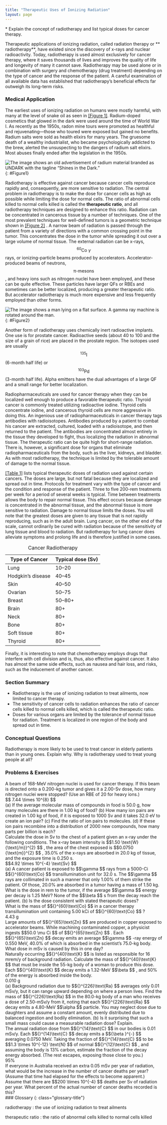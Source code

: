 ```yaml
---
title: "Therapeutic Uses of Ionizing Radiation"
layout: page
---
```


<div class="abstract" markdown="1">
* Explain the concept of radiotherapy and list typical doses for cancer therapy.
</div>

Therapeutic applications of ionizing radiation, called radiation therapy or **
radiotherapy**, have existed since the discovery of x-rays and nuclear
radioactivity. Today, radiotherapy is used almost exclusively for cancer
therapy, where it saves thousands of lives and improves the quality of life and
longevity of many it cannot save. Radiotherapy may be used alone or in
combination with surgery and chemotherapy (drug treatment) depending on the type
of cancer and the response of the patient. A careful examination of all
available data has established that radiotherapy’s beneficial effects far
outweigh its long-term risks.

### Medical Application

The earliest uses of ionizing radiation on humans were mostly harmful, with many
at the level of snake oil as seen in [[Figure 1]](#Figure1). Radium-doped
cosmetics that glowed in the dark were used around the time of World War I. As
recently as the 1950s, radon mine tours were promoted as healthful and
rejuvenating—those who toured were exposed but gained no benefits. Radium salts
were sold as health elixirs for many years. The gruesome death of a wealthy
industrialist, who became psychologically addicted to the brew, alerted the
unsuspecting to the dangers of radium salt elixirs. Most abuses finally ended
after the legislation in the 1950s.

![The image shows an old advertisement of radium material branded as UNDARK with the tagline &#x201C;Shines in the Dark.&#x201D;](../resources/Figure_33_03_01a.jpg "The properties of radiation were once touted for far more than its modern use in cancer therapy. Until 1932, radium was advertised for a variety of uses, often with tragic results. (credit: Struthious Bandersnatch.)")
{: #Figure1}

Radiotherapy is effective against cancer because cancer cells reproduce rapidly
and, consequently, are more sensitive to radiation. The central problem in
radiotherapy is to make the dose for cancer cells as high as possible while
limiting the dose for normal cells. The ratio of abnormal cells killed to normal
cells killed is called the **therapeutic ratio**, and all radiotherapy
techniques are designed to enhance this ratio. Radiation can be concentrated in
cancerous tissue by a number of techniques. One of the most prevalent techniques
for well-defined tumors is a geometric technique shown in [[Figure 2]](#Figure2)
. A narrow beam of radiation is passed through the patient from a variety of
directions with a common crossing point in the tumor. This concentrates the dose
in the tumor while spreading it out over a large volume of normal tissue. The
external radiation can be x-rays, $${}^{60}\text{Co }\gamma $$ rays, or
ionizing-particle beams produced by accelerators. Accelerator-produced beams of
neutrons, $$\text{π-mesons} $$ , and heavy ions such as nitrogen nuclei have
been employed, and these can be quite effective. These particles have larger QFs
or RBEs and sometimes can be better localized, producing a greater therapeutic
ratio. But accelerator radiotherapy is much more expensive and less frequently
employed than other forms.

![The image shows a man lying on a flat surface. A gamma ray machine is rotated around the man.](../resources/Figure_33_03_02a.jpg "The 60Co source of \( \gamma \);-radiation is rotated around the patient so that the common crossing point is in the tumor, concentrating the dose there. This geometric technique works for well-defined tumors.")
{: #Figure2}

Another form of radiotherapy uses chemically inert radioactive implants. One use
is for prostate cancer. Radioactive seeds (about 40 to 100 and the size of a
grain of rice) are placed in the prostate region. The isotopes used are usually
$${}^{135}\text{I} $$
(6-month half life) or $${}^{103}\text{Pd} $$
(3-month half life). Alpha emitters have the dual advantages of a large QF and a
small range for better localization.

Radiopharmaceuticals are used for cancer therapy when they can be localized well
enough to produce a favorable therapeutic ratio. Thyroid cancer is commonly
treated utilizing radioactive iodine. Thyroid cells concentrate iodine, and
cancerous thyroid cells are more aggressive in doing this. An ingenious use of
radiopharmaceuticals in cancer therapy tags antibodies with radioisotopes.
Antibodies produced by a patient to combat his cancer are extracted, cultured,
loaded with a radioisotope, and then returned to the patient. The antibodies are
concentrated almost entirely in the tissue they developed to fight, thus
localizing the radiation in abnormal tissue. The therapeutic ratio can be quite
high for short-range radiation. There is, however, a significant dose for organs
that eliminate radiopharmaceuticals from the body, such as the liver, kidneys,
and bladder. As with most radiotherapy, the technique is limited by the
tolerable amount of damage to the normal tissue.

[[Table 1]](#Table1) lists typical therapeutic doses of radiation used against
certain cancers. The doses are large, but not fatal because they are localized
and spread out in time. Protocols for treatment vary with the type of cancer and
the condition and response of the patient. Three to five 200-rem treatments per
week for a period of several weeks is typical. Time between treatments allows
the body to repair normal tissue. This effect occurs because damage is
concentrated in the abnormal tissue, and the abnormal tissue is more sensitive
to radiation. Damage to normal tissue limits the doses. You will note that the
greatest doses are given to any tissue that is not rapidly reproducing, such as
in the adult brain. Lung cancer, on the other end of the scale, cannot
ordinarily be cured with radiation because of the sensitivity of lung tissue and
blood to radiation. But radiotherapy for lung cancer does alleviate symptoms and
prolong life and is therefore justified in some cases.

<table id="Table1" summary="This table has two columns. The left column lists the type of cancer and the right column lists the typical dose of radiation administered for each type of cancer."><caption><span class="title">Cancer Radiotherapy</span></caption><thead><tr>
                        <th>
                            <strong>Type of Cancer</strong>
                        </th>
                        <th>
                            <strong>Typical dose (Sv)</strong>
                        </th>
                    </tr></thead><tbody><tr>
                        <td>Lung</td>
                        <td>10–20</td>
                    </tr><tr>
                        <td>Hodgkin’s disease</td>
                        <td>40–45</td>
                    </tr><tr>
                        <td>Skin</td>
                        <td>40–50</td>
                    </tr><tr>
                        <td>Ovarian</td>
                        <td>50–75</td>
                    </tr><tr>
                        <td>Breast</td>
                        <td>50–80+</td>
                    </tr><tr>
                        <td>Brain</td>
                        <td>80+</td>
                    </tr><tr>
<td>Neck</td>
<td>80+</td>
</tr><tr>
<td>Bone</td>
<td>80+</td>
</tr><tr>
<td>Soft tissue</td>
<td>80+</td>
</tr><tr>
<td>Thyroid</td>
<td>80+</td>
</tr></tbody></table>

Finally, it is interesting to note that chemotherapy employs drugs that
interfere with cell division and is, thus, also effective against cancer. It
also has almost the same side effects, such as nausea and hair loss, and risks,
such as the inducement of another cancer.

### Section Summary

* Radiotherapy is the use of ionizing radiation to treat ailments, now limited
  to cancer therapy.
* The sensitivity of cancer cells to radiation enhances the ratio of cancer
  cells killed to normal cells killed, which is called the therapeutic ratio.
* Doses for various organs are limited by the tolerance of normal tissue for
  radiation. Treatment is localized in one region of the body and spread out in
  time.

### Conceptual Questions

<div class="exercise" data-element-type="conceptual-questions">
<div class="problem" markdown="1">
Radiotherapy is more likely to be used to treat cancer in elderly patients than in young ones. Explain why. Why is radiotherapy used to treat young people at all?
</div>
</div>

### Problems &amp; Exercises

<div class="exercise" data-element-type="problems-exercises">
<div class="problem" markdown="1">
A beam of 168-MeV nitrogen nuclei is used for cancer therapy. If this beam is directed onto a 0.200-kg tumor and gives it a 2.00-Sv dose, how many nitrogen nuclei were stopped? (Use an RBE of 20 for heavy ions.)
</div>
<div class="solution" data-element-type="problems-exercises" markdown="1">
 $$ 7.44 \times 10^{8}  $$
</div>
</div>

<div class="exercise" data-element-type="problems-exercises">
<div class="problem" markdown="1">
(a) If the average molecular mass of compounds in food is 50.0 g, how many molecules are there in 1.00 kg of food? (b) How many ion pairs are created in 1.00 kg of food, if it is exposed to 1000 Sv and it takes 32.0 eV to create an ion pair? (c) Find the ratio of ion pairs to molecules. (d) If these ion pairs recombine into a distribution of 2000 new compounds, how many parts per billion is each?
</div>
</div>

<div class="exercise" data-element-type="problems-exercises">
<div class="problem" markdown="1">
Calculate the dose in Sv to the chest of a patient given an x-ray under the following conditions. The x-ray beam intensity is  $$1.50 \text{W}{\text{/m}}^{2} $$ ,
 the area of the chest exposed is  $$0.0750 {\text{m}}^{2} $$ ,
 35.0% of the x-rays are absorbed in 20.0 kg of tissue, and the exposure time is 0.250 s.

</div>
<div class="solution" data-element-type="problems-exercises" markdown="1">
 $$4.92 \times 10^{-4}  \text{Sv} $$
</div>
</div>

<div class="exercise" data-element-type="problems-exercises">
<div class="problem" markdown="1">
(a) A cancer patient is exposed to  $$\gamma  $$
 rays from a 5000-Ci  $${}^{60}\text{Co} $$
 transillumination unit for 32.0 s. The  $$\gamma  $$
 rays are collimated in such a manner that only 1.00% of them strike the patient. Of those, 20.0% are absorbed in a tumor having a mass of 1.50 kg. What is the dose in rem to the tumor, if the average  $$\gamma  $$
 energy per decay is 1.25 MeV? None of the  $$\beta  $$
 s from the decay reach the patient. (b) Is the dose consistent with stated therapeutic doses?

</div>
</div>

<div class="exercise" data-element-type="problems-exercises">
<div class="problem" markdown="1">
What is the mass of  $${}^{60}\text{Co} $$
 in a cancer therapy transillumination unit containing 5.00 kCi of  $${}^{60}\text{Co} $$ ?

</div>
<div class="solution" data-element-type="problems-exercises" markdown="1">
4.43 g

</div>
</div>

<div class="exercise" data-element-type="problems-exercises">
<div class="problem" markdown="1">
Large amounts of  $${}^{65}\text{Zn} $$
 are produced in copper exposed to accelerator beams. While machining contaminated copper, a physicist ingests  $$50.0 \mu Ci $$
 of  $${}^{65}\text{Zn} $$ .
 Each  $${}^{65}\text{Zn} $$
 decay emits an average  $$\gamma  $$
-ray energy of 0.550 MeV, 40.0% of which is absorbed in the scientist’s 75.0-kg body. What dose in mSv is caused by this in one day?

</div>
</div>

<div class="exercise" data-element-type="problems-exercises">
<div class="problem" markdown="1">
Naturally occurring  $${}^{40}\text{K} $$
 is listed as responsible for 16 mrem/y of background radiation. Calculate the mass of  $${}^{40}\text{K} $$
 that must be inside the 55-kg body of a woman to produce this dose. Each  $${}^{40}\text{K} $$
 decay emits a 1.32-MeV  $$\beta  $$ ,
 and 50% of the energy is absorbed inside the body.

</div>
<div class="solution" data-element-type="problems-exercises" markdown="1">
0.010 g

</div>
</div>

<div class="exercise" data-element-type="problems-exercises">
<div class="problem" markdown="1">
(a) Background radiation due to  $${}^{226}\text{Ra} $$
 averages only 0.01 mSv/y, but it can range upward depending on where a person lives. Find the mass of  $${}^{226}\text{Ra} $$
 in the 80.0-kg body of a man who receives a dose of 2.50-mSv/y from it, noting that each  $${}^{226}\text{Ra} $$
 decay emits a 4.80-MeV  $$\alpha  $$
 particle. You may neglect dose due to daughters and assume a constant amount, evenly distributed due to balanced ingestion and bodily elimination. (b) Is it surprising that such a small mass could cause a measurable radiation dose? Explain.

</div>
</div>

<div class="exercise" data-element-type="problems-exercises">
<div class="problem" markdown="1">
The annual radiation dose from  $${}^{14}\text{C} $$
 in our bodies is 0.01 mSv/y. Each  $${}^{14}\text{C} $$
 decay emits a  $${\beta }^{-} $$
 averaging 0.0750 MeV. Taking the fraction of  $${}^{14}\text{C} $$
 to be  $$1.3 \times 10^{-12}  \text{N} $$
 of normal  $${}^{12}\text{C} $$ ,
 and assuming the body is 13% carbon, estimate the fraction of the decay energy absorbed. (The rest escapes, exposing those close to you.)

</div>
<div class="solution" data-element-type="problems-exercises" markdown="1">
95%

</div>
</div>

<div class="exercise" data-element-type="problems-exercises">
<div class="problem" markdown="1">
If everyone in Australia received an extra 0.05 mSv per year of radiation, what would be the increase in the number of cancer deaths per year? (Assume that time had elapsed for the effects to become apparent.) Assume that there are  $$200 \times 10^{-4}  $$
 deaths per Sv of radiation per year. What percent of the actual number of cancer deaths recorded is this?

</div>
</div>

<div class="glossary" markdown="1">
### Glossary
{: class="glossary-title"}

radiotherapy
: the use of ionizing radiation to treat ailments

therapeutic ratio
: the ratio of abnormal cells killed to normal cells killed

</div>
